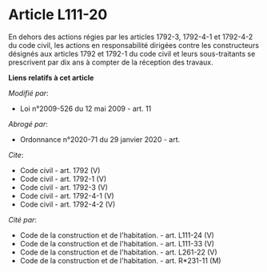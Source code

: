 # Article L111-20

En dehors des actions régies par les articles 1792-3, 1792-4-1 et 1792-4-2 du code civil, les actions en responsabilité
dirigées contre les constructeurs désignés aux articles 1792 et 1792-1 du code civil et leurs sous-traitants se prescrivent
par dix ans à compter de la réception des travaux.

**Liens relatifs à cet article**

_Modifié par_:

  - Loi n°2009-526 du 12 mai 2009 - art. 11

_Abrogé par_:

  - Ordonnance n°2020-71 du 29 janvier 2020 - art.

_Cite_:

  - Code civil - art. 1792 (V)
  - Code civil - art. 1792-1 (V)
  - Code civil - art. 1792-3 (V)
  - Code civil - art. 1792-4-1 (V)
  - Code civil - art. 1792-4-2 (V)

_Cité par_:

  - Code de la construction et de l'habitation. - art. L111-24 (V)
  - Code de la construction et de l'habitation. - art. L111-33 (V)
  - Code de la construction et de l'habitation. - art. L261-22 (V)
  - Code de la construction et de l'habitation. - art. R*231-11 (M)
